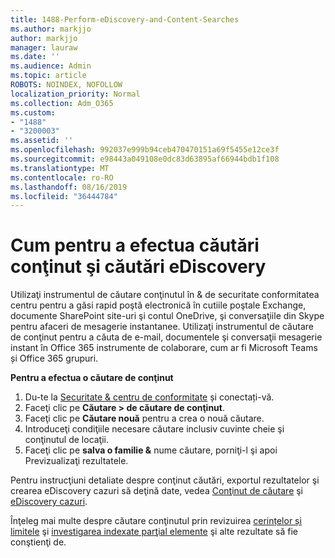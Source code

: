 ```yaml
---
title: 1488-Perform-eDiscovery-and-Content-Searches
ms.author: markjjo
author: markjjo
manager: lauraw
ms.date: ''
ms.audience: Admin
ms.topic: article
ROBOTS: NOINDEX, NOFOLLOW
localization_priority: Normal
ms.collection: Adm_O365
ms.custom:
- "1488"
- "3200003"
ms.assetid: ''
ms.openlocfilehash: 992037e999b94ceb470470151a69f5455e12ce3f
ms.sourcegitcommit: e98443a049108e0dc83d63895af66944bdb1f108
ms.translationtype: MT
ms.contentlocale: ro-RO
ms.lasthandoff: 08/16/2019
ms.locfileid: "36444784"
---
```

# <a name="how-to-perform-content-searches-and-ediscovery-searches"></a>Cum pentru a efectua căutări conţinut şi căutări eDiscovery

Utilizaţi instrumentul de căutare conţinutul în & de securitate conformitatea centru pentru a găsi rapid poştă electronică în cutiile poştale Exchange, documente SharePoint site-uri şi contul OneDrive, şi conversaţiile din Skype pentru afaceri de mesagerie instantanee. Utilizaţi instrumentul de căutare de conţinut pentru a căuta de e-mail, documentele şi conversaţii mesagerie instant în Office 365 instrumente de colaborare, cum ar fi Microsoft Teams și Office 365 grupuri.

**Pentru a efectua o căutare de conţinut**

1. Du-te la [Securitate & centru de conformitate](https://protection.office.com) și conectați-vă.
2. Faceţi clic pe **Căutare > de căutare de conţinut**.
3. Faceţi clic pe **Căutare nouă** pentru a crea o nouă căutare.
4. Introduceţi condiţiile necesare căutare inclusiv cuvinte cheie şi conţinutul de locaţii.  
5. Faceţi clic pe **salva o familie &** nume căutare, porniţi-l şi apoi Previzualizaţi rezultatele.

Pentru instrucţiuni detaliate despre conţinut căutări, exportul rezultatelor şi crearea eDiscovery cazuri să deţină date, vedea [Conţinut de căutare](https://docs.microsoft.com/en-us/office365/securitycompliance/content-search) şi [eDiscovery cazuri](https://docs.microsoft.com/en-us/office365/securitycompliance/ediscovery-cases).

Înţeleg mai multe despre căutare conţinutul prin revizuirea [cerințelor și limitele](https://docs.microsoft.com/en-us/office365/securitycompliance/limits-for-content-search) şi [investigarea indexate parţial elemente](https://docs.microsoft.com/en-us/office365/securitycompliance/investigating-partially-indexed-items-in-ediscovery) şi alte rezultate să fie conştienţi de.